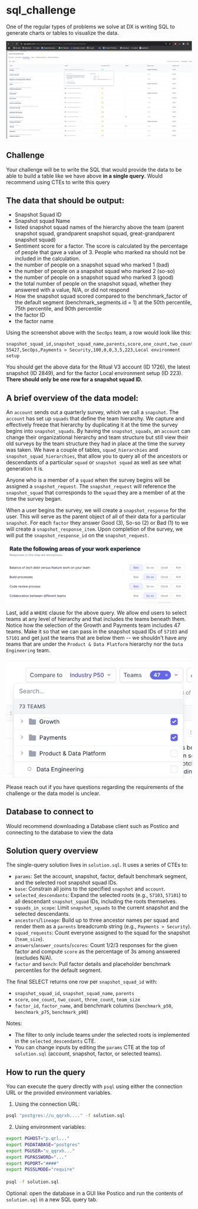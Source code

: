 # sql_challenge

One of the regular types of problems we solve at DX is writing SQL to generate charts or tables to visualize the data.

![Team breakdown sentiment scores](image-1.png)

## Challenge

Your challenge will be to write the SQL that would provide the data to be able to build a table like we have above **in a single query**. Would recommend using CTEs to write this query

## The data that should be output:
- Snapshot Squad ID
- Snapshot squad Name
- listed snapshot squad names of the hierarchy above the team (parent snapshot squad, grandparent snapshot squad, great-grandparent snapshot squad)
- Sentiment score for a factor. The score is calculated by the percentage of people that gave a value of 3. People who marked na should not be included in the calculation.
- the number of people on a snapshot squad who marked 1 (bad)
- the number of people on a snapshot squad who marked 2 (so-so)
- the number of people on a snapshot squad who marked 3 (good)
- the total number of people on the snapshot squad, whether they answered with a value, N/A, or did not respond
- How the snapshot squad scored compared to the benchmark_factor of the default segment (benchmark_segments.id = 1) at the 50th percentile, 75th percentile, and 90th percentile
- the factor ID
- the factor name

Using the screenshot above with the `SecOps` team, a row would look like this:

```csv
snapshot_squad_id,snapshot_squad_name,parents,score,one_count,two_count,three_count,team_size,factor_id,factor_name
55427,SecOps,Payments > Security,100,0,0,3,5,223,Local environment setup
```

You should get the above data for the Ritual V3 account (ID 1726), the latest snapshot (ID 2849), and for the factor Local environment setup (ID 223). **There should only be one row for a snapshot squad ID.**

## A brief overview of the data model:

An `account` sends out a quarterly survey, which we call a `snapshot`. The `account` has set up `squads` that define the team hierarchy. We capture and effectively freeze that hierarchy by duplicating it at the time the survey begins into `snapshot_squads`. By having the `snapshot_squads`, an `account` can change their organizational hierarchy and team structure but still view their old surveys by the team structure they had in place at the time the survey was taken. We have a couple of tables, `squad_hierarchies` and `snapshot_squad_hierarchies`, that allow you to query all of the ancestors or descendants of a particular `squad` or `snapshot squad` as well as see what generation it is.

Anyone who is a member of a `squad` when the survey begins will be assigned a `snapshot_request`. The `snapshot_request` will reference the `snapshot_squad` that corresponds to the `squad` they are a member of at the time the survey began.

When a user begins the survey, we will create a `snapshot_response` for the user. This will serve as the parent object of all of their data for a particular `snapshot`. For each `factor` they answer Good (3), So-so (2) or Bad (1) to we will create a `snapshot_response_item`. Upon completion of the survey, we will put the `snapshot_response_id` on the `snapshot_request`. 

![Survey rate example](image.png)

Last, add a `WHERE` clause for the above query. We allow end users to select teams at any level of hierarchy and that includes the teams beneath them. Notice how the selection of the Growth and Payments team includes 47 teams. Make it so that we can pass in the snapshot squad IDs of `57103` and `57101` and get just the teams that are below them -- we shouldn't have any teams that are under the `Product & Data Platform` hierarchy nor the `Data Engineering` team.

![47 teams](image-3.png)

Please reach out if you have questions regarding the requirements of the challenge or the data model is unclear.

## Database to connect to

Would recommend downloading a Database client such as Postico and connecting to the database to view the data

## Solution query overview

The single-query solution lives in `solution.sql`. It uses a series of CTEs to:

- `params`: Set the account, snapshot, factor, default benchmark segment, and the selected root snapshot squad IDs.
- `base`: Constrain all joins to the specified `snapshot` and `account`.
- `selected_descendants`: Expand the selected roots (e.g., `57103`, `57101`) to all descendant `snapshot_squad` IDs, including the roots themselves.
- `squads_in_scope`: Limit `snapshot_squads` to the current snapshot and the selected descendants.
- `ancestors`/`lineage`: Build up to three ancestor names per squad and render them as a `parents` breadcrumb string (e.g., `Payments > Security`).
- `squad_requests`: Count everyone assigned to the squad for the snapshot (`team_size`).
- `answers`/`answer_counts`/`scores`: Count 1/2/3 responses for the given factor and compute `score` as the percentage of 3s among answered (excludes N/A).
- `factor` and `bench`: Pull factor details and placeholder benchmark percentiles for the default segment.

The final SELECT returns one row per `snapshot_squad_id` with:

- `snapshot_squad_id`, `snapshot_squad_name`, `parents`
- `score`, `one_count`, `two_count`, `three_count`, `team_size`
- `factor_id`, `factor_name`, and benchmark columns (`benchmark_p50`, `benchmark_p75`, `benchmark_p90`)

Notes:

- The filter to only include teams under the selected roots is implemented in the `selected_descendants` CTE.
- You can change inputs by editing the `params` CTE at the top of `solution.sql` (account, snapshot, factor, or selected teams).

## How to run the query

You can execute the query directly with `psql` using either the connection URL or the provided environment variables.

1) Using the connection URL:

```bash
psql "postgres://u_qqrxh...." -f solution.sql
```

2) Using environment variables:

```bash
export PGHOST="p.qrl..."
export PGDATABASE="postgres"
export PGUSER="u_qqrxh..."
export PGPASSWORD="..."
export PGPORT="####"
export PGSSLMODE="require"

psql -f solution.sql
```

Optional: open the database in a GUI like Postico and run the contents of `solution.sql` in a new SQL query tab.